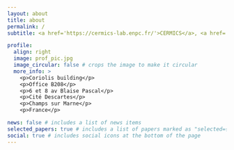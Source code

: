 ```yaml
---
layout: about
title: about
permalink: /
subtitle: <a href='https://cermics-lab.enpc.fr/'>CERMICS</a>, <a href='https://ecoledesponts.fr/'>École nationale des ponts et chaussées</a>.

profile:
  align: right
  image: prof_pic.jpg
  image_circular: false # crops the image to make it circular
  more_info: >
    <p>Coriolis building</p>
    <p>Office B208</p>
    <p>6 et 8 av Blaise Pascal</p>
    <p>Cité Descartes</p>
    <p>Champs sur Marne</p>
    <p>France</p>

news: false # includes a list of news items
selected_papers: true # includes a list of papers marked as "selected={true}"
social: true # includes social icons at the bottom of the page
---
```



